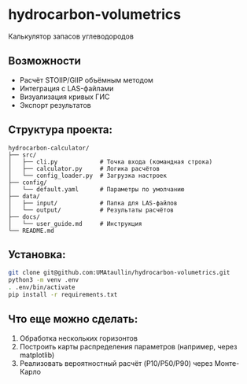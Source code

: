 # hydrocarbon-volumetrics
Калькулятор запасов углеводородов

## Возможности  
- Расчёт STOIIP/GIIP объёмным методом
- Интеграция с LAS-файлами
- Визуализация кривых ГИС
- Экспорт результатов


## Структура проекта:
```
hydrocarbon-calculator/
├── src/
│   ├── cli.py            # Точка входа (командная строка)
│   ├── calculator.py     # Логика расчётов
│   └── config_loader.py  # Загрузка настроек
├── config/
│   └── default.yaml      # Параметры по умолчанию
├── data/
│   ├── input/            # Папка для LAS-файлов
│   └── output/           # Результаты расчётов
├── docs/
│   └── user_guide.md     # Инструкция
└── README.md
```

## Установка:
```bash
git clone git@github.com:UMAtaullin/hydrocarbon-volumetrics.git
python3 -m venv .env
. .env/bin/activate
pip install -r requirements.txt
```

## Что еще можно сделать:
1. Обработка нескольких горизонтов 
2. Построить карты распределения параметров (например, через matplotlib) 
3. Реализовать вероятностный расчёт (P10/P50/P90) через Монте-Карло